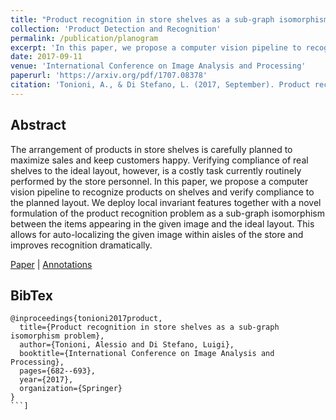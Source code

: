 ```yaml
---
title: "Product recognition in store shelves as a sub-graph isomorphism problem"
collection: 'Product Detection and Recognition'
permalink: /publication/planogram
excerpt: 'In this paper, we propose a computer vision pipeline to recognize products on shelves and verify compliance to the planned layout.'
date: 2017-09-11
venue: 'International Conference on Image Analysis and Processing'
paperurl: 'https://arxiv.org/pdf/1707.08378'
citation: 'Tonioni, A., & Di Stefano, L. (2017, September). Product recognition in store shelves as a sub-graph isomorphism problem. In International Conference on Image Analysis and Processing (pp. 682-693). Springer, Cham.'
---
```


## Abstract

The arrangement of products in store shelves is carefully planned to maximize sales and keep customers happy. Verifying compliance of real shelves to the ideal layout, however, is a costly task currently routinely performed by the store personnel. In this paper, we propose a computer vision pipeline to recognize products on shelves and verify compliance to the planned layout. We deploy local invariant features together with a novel formulation of the product recognition problem as a sub-graph isomorphism between the items appearing in the given image and the ideal layout. This allows for auto-localizing the given image within aisles of the store and improves recognition dramatically.

[Paper](https://arxiv.org/pdf/1707.08378) | [Annotations](http://vision.deis.unibo.it/joomla/images/research/Product-recognition/PlanogramDataset.zip)


## BibTex
```
@inproceedings{tonioni2017product,
  title={Product recognition in store shelves as a sub-graph isomorphism problem},
  author={Tonioni, Alessio and Di Stefano, Luigi},
  booktitle={International Conference on Image Analysis and Processing},
  pages={682--693},
  year={2017},
  organization={Springer}
}
```]